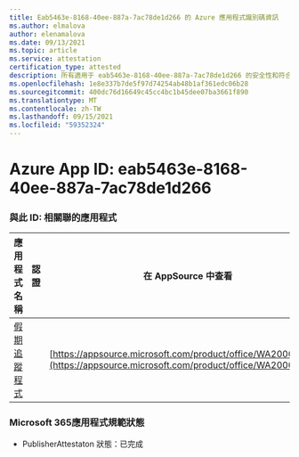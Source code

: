 ```yaml
---
title: Eab5463e-8168-40ee-887a-7ac78de1d266 的 Azure 應用程式識別碼資訊
ms.author: elmalova
author: elenamalova
ms.date: 09/13/2021
ms.topic: article
ms.service: attestation
certification_type: attested
description: 所有適用于 eab5463e-8168-40ee-887a-7ac78de1d266 的安全性和符合性資訊資訊。
ms.openlocfilehash: 1e8e337b7de5f97d74254ab48b1af361edc06b28
ms.sourcegitcommit: 400dc76d16649c45cc4bc1b45dee07ba3661f890
ms.translationtype: MT
ms.contentlocale: zh-TW
ms.lasthandoff: 09/15/2021
ms.locfileid: "59352324"
---
```

# <a name="azure-app-id-eab5463e-8168-40ee-887a-7ac78de1d266"></a>Azure App ID: eab5463e-8168-40ee-887a-7ac78de1d266


### <a name="apps-associated-with-this-id"></a>與此 ID: 相關聯的應用程式
| **應用程式名稱** | **認證** | **在 AppSource 中查看** |
|--------------|---------------|-----------------------|
| [假期追蹤程式](https://docs.microsoft.com/microsoft-365-app-certification/forward/WA200002167) |  | [https://appsource.microsoft.com/product/office/WA200002167](https://appsource.microsoft.com/product/office/WA200002167) |

### <a name="microsoft-365-app-compliance-status"></a>Microsoft 365應用程式規範狀態
- PublisherAttestaton 狀態：已完成

